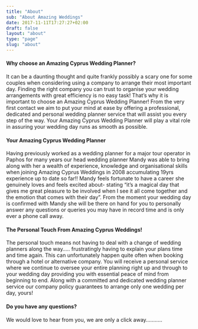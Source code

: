 ```yaml
---
title: "About"
sub: "About Amazing Weddings"
date: 2017-11-11T17:27:27+02:00
draft: false
layout: "about"
type: "page"
slug: "about"
---
```


#### Why choose an Amazing Cyprus Wedding Planner?

It can be a daunting thought and quite frankly possibly a scary one for some couples when considering using a company to arrange their most important day. Finding the right company you can trust to organise your wedding arrangements with great efficiency is no easy task! That’s why it is important to choose an Amazing Cyprus Wedding Planner! From the very first contact we aim to put your mind at ease by offering a professional, dedicated and personal wedding planner service that will assist you every step of the way. Your Amazing Cyprus Wedding Planner will play a vital role in assuring your wedding day runs as smooth as possible.

#### Your Amazing Cyprus Wedding Planner

Having previously worked as a wedding planner for a major tour operator in Paphos for many years our head wedding planner Mandy was able to bring along with her a wealth of experience, knowledge and organisational skills when joining Amazing Cyprus Weddings in 2008 accumulating 19yrs experience up to date so far!! Mandy feels fortunate to have a career she genuinely loves and feels excited about- stating “it’s a magical day that gives me great pleasure to be involved when I see it all come together and the emotion that comes with their day”. From the moment your wedding day is confirmed with Mandy she will be there on hand for you to personally answer any questions or queries you may have in record time and is only ever a phone call away.

#### The Personal Touch From Amazing Cyprus Weddings!

The personal touch means not having to deal with a change of wedding planners along the way….. frustratingly having to explain your plans time and time again. This can unfortunately happen quite often when booking through a hotel or alternative company. You will receive a personal service where we continue to oversee your entire planning right up and through to your wedding day providing you with essential peace of mind from beginning to end. Along with a committed and dedicated wedding planner service our company policy guarantees to arrange only one wedding per day, yours!

#### Do you have any questions?

We would love to hear from you, we are only a click away………..
